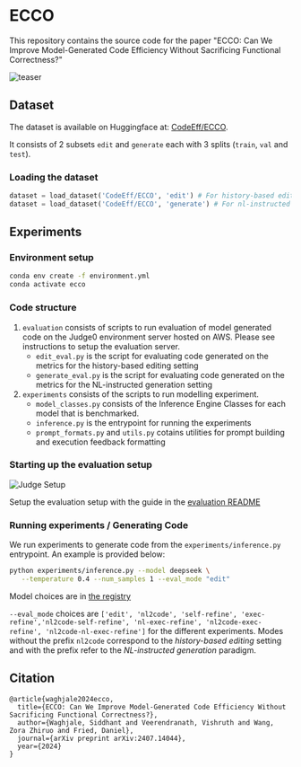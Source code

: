 # ECCO

This repository contains the source code for the paper "ECCO: Can We Improve Model-Generated Code Efficiency Without Sacrificing Functional Correctness?"

![teaser](https://github.com/user-attachments/assets/44659b06-3676-4deb-affb-2ec5f02787f6)

## Dataset
The dataset is available on Huggingface at: [CodeEff/ECCO](https://huggingface.co/datasets/CodeEff/ECCO).

It consists of 2 subsets `edit` and `generate` each with 3 splits (`train`, `val` and `test`).

### Loading the dataset 
```python
dataset = load_dataset('CodeEff/ECCO', 'edit') # For history-based editing setting
dataset = load_dataset('CodeEff/ECCO', 'generate') # For nl-instructed generation setting
```

## Experiments

### Environment setup
```bash 
conda env create -f environment.yml
conda activate ecco
```

### Code structure 
1. `evaluation` consists of scripts to run evaluation of model generated code on the Judge0 environment server hosted on AWS. Please see instructions to setup the evaluation server.
   - `edit_eval.py` is the script for evaluating code generated on the metrics for the history-based editing setting
   - `generate_eval.py` is the script for evaluating code generated on the metrics for the NL-instructed generation setting
2. `experiments` consists of the scripts to run modelling experiment. 
   - `model_classes.py` consists of the Inference Engine Classes for each model that is benchmarked.
   - `inference.py` is the entrypoint for running the experiments
   - `prompt_formats.py` and `utils.py` cotains utilities for prompt building and execution feedback formatting

### Starting up the evaluation setup 

![Judge Setup](https://github.com/user-attachments/assets/b3875151-336d-446f-961f-352e0d34ed6a)

Setup the evaluation setup with the guide in the [evaluation README](./evaluation/README.md)

### Running experiments / Generating Code
We run experiments to generate code from the `experiments/inference.py` entrypoint. An example is provided below:
```sh
python experiments/inference.py --model deepseek \
   --temperature 0.4 --num_samples 1 --eval_mode "edit" 
```

Model choices are in [the registry](https://github.com/CodeEff/ECCO/blob/80df5bb9c3145b8d673732fa13c50d9259e5d079/experiments/inference.py#L23)

`--eval_mode` choices are `['edit', 'nl2code', 'self-refine', 'exec-refine','nl2code-self-refine', 'nl-exec-refine', 'nl2code-exec-refine', 'nl2code-nl-exec-refine']` for the different experiments. Modes without the prefix `nl2code` correspond to the *history-based editing* setting and with the prefix refer to the *NL-instructed generation* paradigm.

## Citation 
```
@article{waghjale2024ecco,
  title={ECCO: Can We Improve Model-Generated Code Efficiency Without Sacrificing Functional Correctness?},
  author={Waghjale, Siddhant and Veerendranath, Vishruth and Wang, Zora Zhiruo and Fried, Daniel},
  journal={arXiv preprint arXiv:2407.14044},
  year={2024}
}
```
